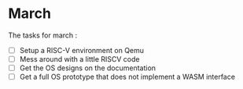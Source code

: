 # March

The tasks for march :
- [ ] Setup a RISC-V environment on Qemu
- [ ] Mess around with a little RISCV code
- [ ] Get the OS designs on the documentation
- [ ] Get a full OS prototype that does not implement a WASM interface